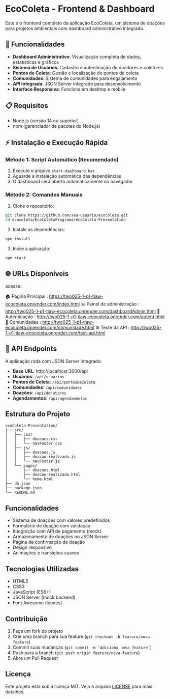 # EcoColeta - Frontend & Dashboard

Este é o frontend completo da aplicação EcoColeta, um sistema de doações para projetos ambientais com dashboard administrativo integrado.

## 🚀 Funcionalidades

- **Dashboard Administrativo**: Visualização completa de dados, estatísticas e gráficos
- **Sistema de Usuários**: Cadastro e autenticação de doadores e coletores
- **Pontos de Coleta**: Gestão e localização de pontos de coleta
- **Comunidades**: Sistema de comunidades para engajamento
- **API Integrada**: JSON Server integrado para desenvolvimento
- **Interface Responsiva**: Funciona em desktop e mobile

## 📋 Requisitos

- Node.js (versão 14 ou superior)
- npm (gerenciador de pacotes do Node.js)

## ⚡ Instalação e Execução Rápida

### Método 1: Script Automático (Recomendado)
1. Execute o arquivo `start-dashboard.bat`
2. Aguarde a instalação automática das dependências
3. O dashboard será aberto automaticamente no navegador

### Método 2: Comandos Manuais
1. Clone o repositório:
```bash
git clone https://github.com/seu-usuario/ecocoleta.git
cd ecocoleta/EcoColetaPrograma/ecoColeta-Presentation
```

2. Instale as dependências:
```bash
npm install
```

3. Inicie a aplicação:
```bash
npm start
```

## 🌐 URLs Disponíveis

 acesse:

🏠 Página Principal : https://two025-1-p1-tiaw-ecocoleta.onrender.com/index.html
📊 Painel de administração : http://two025-1-p1-tiaw-ecocoleta.onrender.com/dashboardAdmin.html
👤 Autenticação : http://two025-1-p1-tiaw-ecocoleta.onrender.com/autent.html
👥 Comunidades : http://two025-1-p1-tiaw-ecocoleta.onrender.com/comunidade.html
⚙️ Teste da API : http://two025-1-p1-tiaw-ecocoleta.onrender.com/test-api.html

## 📡 API Endpoints

A aplicação roda com JSON Server integrado:

- **Base URL**: http://localhost:3000/api
- **Usuários**: `/api/usuarios`
- **Pontos de Coleta**: `/api/pontosDeColeta`
- **Comunidades**: `/api/comunidades`
- **Doações**: `/api/donations`
- **Agendamentos**: `/api/agendamentos`

## Estrutura do Projeto

```
ecoColeta-Presentation/
├── src/
│   ├── css/
│   │   ├── doacoes.css
│   │   └── navFooter.css
│   ├── js/
│   │   ├── doacoes.js
│   │   ├── doacao-realizada.js
│   │   └── navFooter.js
│   └── pages/
│       ├── doacoes.html
│       ├── doacao-realizada.html
│       └── home.html
├── db.json
├── package.json
└── README.md
```

## Funcionalidades

- Sistema de doações com valores predefinidos
- Formulário de doação com validação
- Integração com API de pagamento (mock)
- Armazenamento de doações no JSON Server
- Página de confirmação de doação
- Design responsivo
- Animações e transições suaves

## Tecnologias Utilizadas

- HTML5
- CSS3
- JavaScript (ES6+)
- JSON Server (mock backend)
- Font Awesome (ícones)

## Contribuição

1. Faça um fork do projeto
2. Crie uma branch para sua feature (`git checkout -b feature/nova-feature`)
3. Commit suas mudanças (`git commit -m 'Adiciona nova feature'`)
4. Push para a branch (`git push origin feature/nova-feature`)
5. Abra um Pull Request

## Licença

Este projeto está sob a licença MIT. Veja o arquivo [LICENSE](LICENSE) para mais detalhes.
